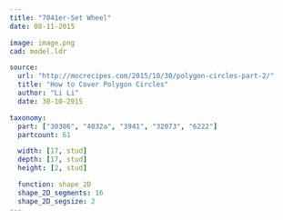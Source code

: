 ```yaml
---
title: "7041er-Set Wheel"
date: 08-11-2015

image: image.png
cad: model.ldr

source:
  url: "http://mocrecipes.com/2015/10/30/polygon-circles-part-2/"
  title: "How to Cover Polygon Circles"
  author: "Li Li"
  date: 30-10-2015

taxonomy:
  part: ["30386", "4032a", "3941", "32073", "6222"]
  partcount: 61

  width: [17, stud]
  depth: [17, stud]
  height: [2, stud]

  function: shape_2D
  shape_2D_segments: 16
  shape_2D_segsize: 2
---
```

